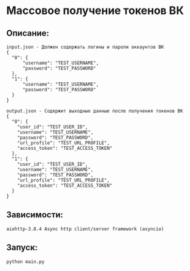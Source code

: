 # Массовое получение токенов ВК

## Описание:
    input.json - Должен содержать логины и пароли аккаунтов ВК
    {
      "0": {
          "username": "TEST_USERNAME",
          "password": "TEST_PASSWORD"
      },
      "1": {
          "username": "TEST_USERNAME",
          "password": "TEST_PASSWORD"
      }
    }

    output.json - Содержит выходные данные после получения токенов ВК
    {
      "0": {
        "user_id": "TEST_USER_ID",
        "username": "TEST_USERNAME",
        "password": "TEST_PASSWORD",
        "url_profile": "TEST_URL_PROFILE",
        "access_token": "TEST_ACCESS_TOKEN"
      },
      "1": {
        "user_id": "TEST_USER_ID",
        "username": "TEST_USERNAME",
        "password": "TEST_PASSWORD",
        "url_profile": "TEST_URL_PROFILE",
        "access_token": "TEST_ACCESS_TOKEN"
      }
    }

## Зависимости:
    aiohttp-3.8.4 Async http client/server framework (asyncio)

## Запуск:
    python main.py